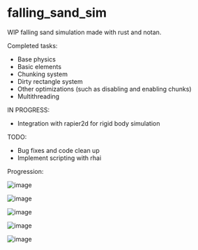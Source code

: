 # falling_sand_sim
WIP falling sand simulation made with rust and notan.

Completed tasks:
* Base physics
* Basic elements
* Chunking system
* Dirty rectangle system
* Other optimizations (such as disabling and enabling chunks)
* Multithreading

IN PROGRESS:
* Integration with rapier2d for rigid body simulation

TODO:
* Bug fixes and code clean up
* Implement scripting with rhai

Progression:


![image](https://user-images.githubusercontent.com/34283640/223518969-e1f044ed-4f9c-4374-8873-0aaf70f6571e.png)




![image](https://user-images.githubusercontent.com/34283640/224505166-507b841c-941b-4251-9d56-bd614be1406a.png)




![image](https://user-images.githubusercontent.com/34283640/226126680-be922725-d5c5-4e03-b48d-241fe1a28147.png)




![image](https://github.com/mantasarm/falling_sand_sim/assets/34283640/edde07f4-3b65-4b4c-9e44-fd59c73cdf18)




![image](https://github.com/mantasarm/falling_sand_sim/assets/34283640/91303d0a-58e1-4e18-b28c-79ae2c0f22af)
